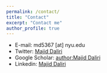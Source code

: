 ```yaml
---
permalink: /contact/
title: "Contact"
excerpt: "Contact me"
author_profile: true
---
```


* E-mail: md5367 [at] nyu.edu
* Twitter: [Majid Daliri](https://twitter.com/daliri__majid)
* Google Scholar: [author:Majid Daliri](https://scholar.google.com/citations?user=MatRqXUAAAAJ&hl=en)
* Linkedin: [Majid Daliri](https://www.linkedin.com/in/daliri__majid)
